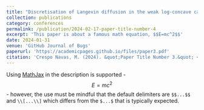 ```yaml
---
title: "Discretisation of Langevin diffusion in the weak log-concave case"
collection: publications
category: conferences
permalink: /publication/2024-02-17-paper-title-number-4
excerpt: 'This paper is about a famous math equation, $$E=mc^2$$'
date: 2024-01-31
venue: 'GitHub Journal of Bugs'
paperurl: 'https://academicpages.github.io/files/paper3.pdf'
citation: 'Crespo Navas, M. (2024). &quot;Paper Title Number 3.&quot; <i>GitHub Journal of Bugs</i>. 1(3).'
---
```


Using [MathJax](https://www.mathjax.org/) in the description is supported - $$E=mc^2$$ - however, the use must be mindful that the default delimiters are `$$...$$` and `\\[...\\]` which differs from the `$...$` that is typically expected.
